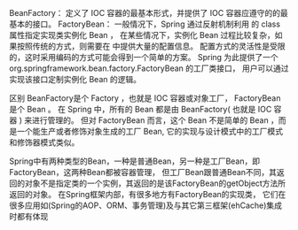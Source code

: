 BeanFactory：
    定义了 IOC 容器的最基本形式，并提供了 IOC 容器应遵守的的最基本的接口。
FactoryBean：
    一般情况下，Spring 通过反射机制利用 <bean> 的 class 属性指定实现类实例化 Bean ，
在某些情况下，实例化 Bean 过程比较复杂，如果按照传统的方式，则需要在 <bean> 中提供大量的配置信息。
配置方式的灵活性是受限的，这时采用编码的方式可能会得到一个简单的方案。
 Spring 为此提供了一个 org.springframework.bean.factory.FactoryBean 的工厂类接口，
 用户可以通过实现该接口定制实例化 Bean 的逻辑。
 
区别
     BeanFactory是个 Factory ，也就是 IOC 容器或对象工厂， FactoryBean 是个 Bean 。
     在 Spring 中，所有的 Bean 都是由 BeanFactory( 也就是 IOC 容器 ) 来进行管理的。
     但对 FactoryBean 而言，这个 Bean 不是简单的 Bean ，而是一个能生产或者修饰对象生成的工厂 Bean, 
     它的实现与设计模式中的工厂模式和修饰器模式类似。
     
Spring中有两种类型的Bean，一种是普通Bean，另一种是工厂Bean，即FactoryBean，这两种Bean都被容器管理，
但工厂Bean跟普通Bean不同，其返回的对象不是指定类的一个实例，其返回的是该FactoryBean的getObject方法所返回的对象。
在Spring框架内部，有很多地方有FactoryBean的实现类，
它们在很多应用如(Spring的AOP、ORM、事务管理)及与其它第三框架(ehCache)集成时都有体现